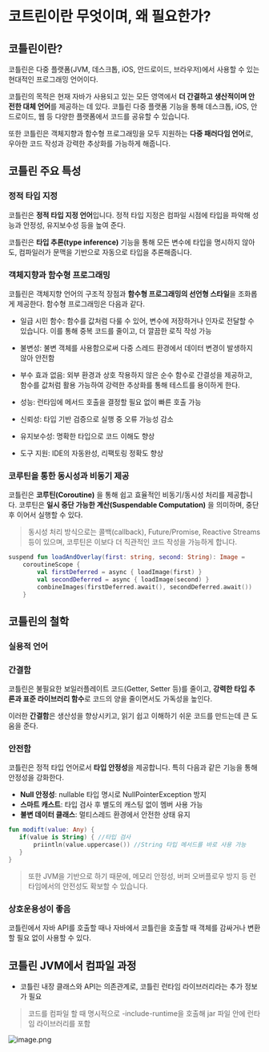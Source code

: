 # 코트린이란 무엇이며, 왜 필요한가?
## 코틀린이란?

코틀린은 다중 플랫폼(JVM, 데스크톱, iOS, 안드로이드, 브라우저)에서 사용할 수 있는 현대적인 프로그래밍 언어이다.

코틀린의 목적은 현재 자바가 사용되고 있는 모든 영역에서 **더 간결하고 생산적이며 안전한 대체 언어**를 제공하는 데 있다. 코틀린 다중 플랫폼 기능을 통해 데스크톱, iOS, 안드로이드, 웹 등 다양한 플랫폼에서 코드를 공유할 수 있습니다.

또한 코틀린은 객체지향과 함수형 프로그래밍을 모두 지원하는 **다중 패러다임 언어**로, 우아한 코드 작성과 강력한 추상화를 가능하게 해줍니다.

## 코틀린 주요 특성

### 정적 타입 지정

코틀린은 **정적 타입 지정 언어**입니다. 정적 타입 지정은 컴파일 시점에 타입을 파악해 성능과 안정성, 유지보수성 등을 높여 준다.

코틀린은 **타입 추론(type inference)** 기능을 통해 모든 변수에 타입을 명시하지 않아도, 컴파일러가 문맥을 기반으로 자동으로 타입을 추론해줍니다.

### 객체지향과 함수형 프로그래밍

코틀린은 객체지향 언어의 구조적 장점과 **함수형 프로그래밍의 선언형 스타일**을 조화롭게 제공한다. 함수형 프로그래밍은 다음과 같다.

- 일급 시민 함수: 함수를 값처럼 다룰 수 있어, 변수에 저장하거나 인자로 전달할 수 있습니다. 이를 통해 중복 코드를 줄이고, 더 깔끔한 로직 작성 가능
- 불변성: 불변 객체를 사용함으로써 다중 스레드 환경에서 데이터 변경이 발생하지 않아 안전함
- 부수 효과 없음: 외부 환경과 상호 작용하지 않은 순수 함수로 간결성을 제공하고, 함수를 값처럼 활용 가능하여 강력한 추상화를 통해 테스트를 용이하게 한다.

- 성능: 런타임에 메서드 호출을 결정할 필요 없이 빠른 호출 가능
- 신뢰성: 타입 기반 검증으로 실행 중 오류 가능성 감소
- 유지보수성: 명확한 타입으로 코드 이해도 향상
- 도구 지원: IDE의 자동완성, 리팩토링 정확도 향상

### 코루틴을 통한 동시성과 비동기 제공

코틀린은 **코루틴(Coroutine)** 을 통해 쉽고 효율적인 비동기/동시성 처리를 제공합니다. 코루틴은 **일시 중단 가능한 계산(Suspendable Computation)** 을 의미하며, 중단 후 이어서 실행할 수 있다.

> 동시성 처리 방식으로는 콜백(callback), Future/Promise, Reactive Streams 등이 있으며, 코루틴은 이보다 더 직관적인 코드 작성을 가능하게 합니다.
>

```kotlin
suspend fun loadAndOverlay(first: string, second: String): Image = 
    coroutineScope {
        val firstDeferred = async { loadImage(first) }
        val secondDeferred = async { loadImage(second) }
        combineImages(firstDeferred.await(), secondDeferred.await())
    }
```

## 코틀린의 철학

### 실용적 언어

### 간결함

코틀린은 불필요한 보일러플레이트 코드(Getter, Setter 등)를 줄이고, **강력한 타입 추론과 표준 라이브러리 함수**로 코드의 양을 줄이면서도 가독성을 높인다.

이러한 **간결함**은 생산성을 향상시키고, 읽기 쉽고 이해하기 쉬운 코드를 만드는데 큰 도움을 준다.

### 안전함

코틀린은 정적 타입 언어로서 **타입 안정성**을 제공합니다. 특히 다음과 같은 기능을 통해 안정성을 강화한다.

- **Null 안정성**: nullable 타입 명시로 NullPointerException 방지
- **스마트 캐스트**: 타입 검사 후 별도의 캐스팅 없이 멤버 사용 가능
- **불변 데이터 클래스**: 멀티스레드 환경에서 안전한 상태 유지

```kotlin
fun modift(value: Any) {
   if(value is String) { //타입 검사
       priintln(value.uppercase()) //String 타입 메서드를 바로 사용 가능
   }
}
```

> 또한 JVM을 기반으로 하기 때문에, 메모리 안정성, 버퍼 오버플로우 방지 등 런타임에서의 안전성도 확보할 수 있습니다.
>

### 상호운용성이 좋음

코틀린에서 자바 API를 호출할 때나 자바에서 코틀린을 호출할 때 객체를 감싸거나 변환할 필요 없이 사용할 수 있다.

## 코틀린 JVM에서 컴파일 과정

- 코틀린 내장 클래스와 API는 의존관계로, 코틀린 런타임 라이브러리라는 추가 정보가 필요

> 코드를 컴파일 할 때 명시적으로 -include-runtime을 호출해 jar 파일 안에 런타임 라이브러리를 포함
>

![image.png](attachment:c9728ebb-de49-424a-b2e9-0bedfe63dcdd:image.png)